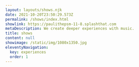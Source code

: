 ```yaml
---
layout: layouts/shows.njk
date: 2021-10-20T23:50:29.573Z
permalink: /shows/index.html
showlink: https://paulithepsm-11-8.splashthat.com
metaDescription: We create deeper experiences with music.
title: shows
content: null
showimage: /static/img/1080x1350.jpg
eleventyNavigation:
  key: experiences
  order: 1
---
```

